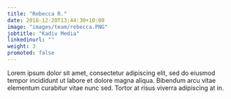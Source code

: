 ```yaml
---
title: "Rebecca R."
date: 2018-12-20T13:44:30+10:00
image: "images/team/rebecca.PNG"
jobtitle: "Kadiv Media"
linkedinurl: ""
weight: 3
promoted: false
---
```


Lorem ipsum dolor sit amet, consectetur adipiscing elit, sed do eiusmod tempor incididunt ut labore et dolore magna aliqua. Bibendum arcu vitae elementum curabitur vitae nunc sed. Tortor at risus viverra adipiscing at in.

